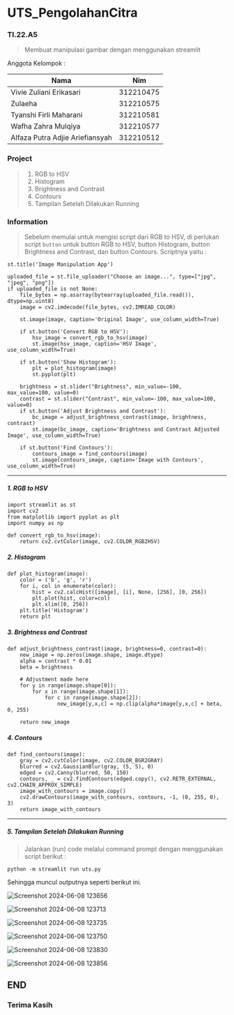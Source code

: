 # UTS_PengolahanCitra
### TI.22.A5

> Membuat manipulasi gambar dengan menggunakan streamlit

Anggota Kelompok :

| Nama  |  Nim |
| ----------------- | ------------- |
| Vivie Zuliani Erikasari         | 312210475 |
| Zulaeha                         | 312210575 |
| Tyanshi Firli Maharani          | 312210581 |
| Wafha Zahra Mulqiya             | 312210577 |
| Alfaza Putra Adjie Ariefiansyah | 312210512 |

### Project
>  1. RGB to HSV
>  2. Histogram
>  3. Brightness and Contrast
>  4. Contours
>  5. Tampilan Setelah Dilakukan Running


### Information 
> Sebelum memulai untuk mengisi script dari RGB to HSV, di perlukan script `button` untuk button RGB to HSV, button Histogram, button Brightness and Contrast, dan button Contours. Scriptnya yaitu :
```
st.title('Image Manipulation App')

uploaded_file = st.file_uploader("Choose an image...", type=["jpg", "jpeg", "png"])
if uploaded_file is not None:
    file_bytes = np.asarray(bytearray(uploaded_file.read()), dtype=np.uint8)
    image = cv2.imdecode(file_bytes, cv2.IMREAD_COLOR)

    st.image(image, caption='Original Image', use_column_width=True)

    if st.button('Convert RGB to HSV'):
        hsv_image = convert_rgb_to_hsv(image)
        st.image(hsv_image, caption='HSV Image', use_column_width=True)

    if st.button('Show Histogram'):
        plt = plot_histogram(image)
        st.pyplot(plt)

    brightness = st.slider("Brightness", min_value=-100, max_value=100, value=0)
    contrast = st.slider("Contrast", min_value=-100, max_value=100, value=0)
    if st.button('Adjust Brightness and Contrast'):
        bc_image = adjust_brightness_contrast(image, brightness, contrast)
        st.image(bc_image, caption='Brightness and Contrast Adjusted Image', use_column_width=True)

    if st.button('Find Contours'):
        contours_image = find_contours(image)
        st.image(contours_image, caption='Image with Contours', use_column_width=True)
```

---
#####  1. RGB to HSV
```
import streamlit as st
import cv2
from matplotlib import pyplot as plt
import numpy as np

def convert_rgb_to_hsv(image):
    return cv2.cvtColor(image, cv2.COLOR_RGB2HSV)
```

#####  2. Histogram
```
def plot_histogram(image):
    color = ('b', 'g', 'r')
    for i, col in enumerate(color):
        hist = cv2.calcHist([image], [i], None, [256], [0, 256])
        plt.plot(hist, color=col)
        plt.xlim([0, 256])
    plt.title('Histogram')
    return plt

```

#####  3. Brightness and Contrast
```
def adjust_brightness_contrast(image, brightness=0, contrast=0):
    new_image = np.zeros(image.shape, image.dtype)
    alpha = contrast * 0.01
    beta = brightness

    # Adjustment made here
    for y in range(image.shape[0]):
        for x in range(image.shape[1]):
            for c in range(image.shape[2]):
                new_image[y,x,c] = np.clip(alpha*image[y,x,c] + beta, 0, 255)
    
    return new_image
```

#####  4. Contours
```
def find_contours(image):
    gray = cv2.cvtColor(image, cv2.COLOR_BGR2GRAY)
    blurred = cv2.GaussianBlur(gray, (5, 5), 0)
    edged = cv2.Canny(blurred, 50, 150)
    contours, _ = cv2.findContours(edged.copy(), cv2.RETR_EXTERNAL, cv2.CHAIN_APPROX_SIMPLE)
    image_with_contours = image.copy()
    cv2.drawContours(image_with_contours, contours, -1, (0, 255, 0), 3)
    return image_with_contours

```

---
#####  5. Tampilan Setelah Dilakukan Running
> Jalankan (run) code melalui command prompt dengan menggunakan script berikut :
```
python -m streamlit run uts.py
```
Sehingga muncul outputnya seperti berikut ini.

![Screenshot 2024-06-08 123656](https://github.com/VivieZuliani/UTS_PengolahanCitra/assets/130271255/8eb300ff-476c-4265-8b94-8df0cf7ea826)

![Screenshot 2024-06-08 123713](https://github.com/VivieZuliani/UTS_PengolahanCitra/assets/130271255/08df9cdf-8a01-4111-ae25-99392ae10f7d)

![Screenshot 2024-06-08 123735](https://github.com/VivieZuliani/UTS_PengolahanCitra/assets/130271255/4963689f-a6ed-43c0-b1fe-943ae22f6cf2)

![Screenshot 2024-06-08 123750](https://github.com/VivieZuliani/UTS_PengolahanCitra/assets/130271255/778765d2-bd01-4961-9047-3822a7377d47)

![Screenshot 2024-06-08 123830](https://github.com/VivieZuliani/UTS_PengolahanCitra/assets/130271255/042c61b6-6f43-453d-9cd5-052f67e3ff0e)

![Screenshot 2024-06-08 123856](https://github.com/VivieZuliani/UTS_PengolahanCitra/assets/130271255/7ccaf2af-30ba-4e6e-b111-120d7df831ad)


## END
### Terima Kasih











